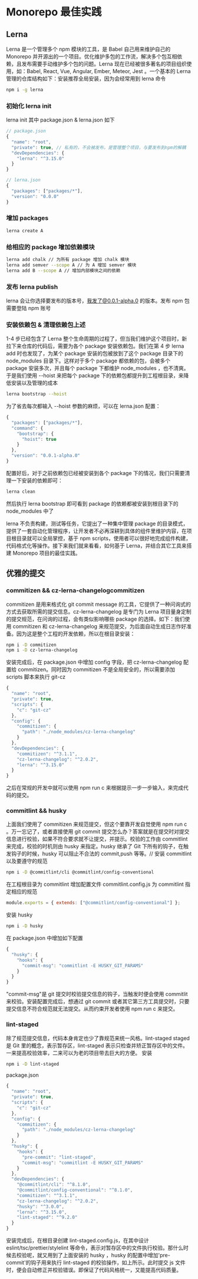 # Monorepo 最佳实践

## Lerna

Lerna 是一个管理多个 npm 模块的工具，是 Babel 自己用来维护自己的 Monorepo 并开源出的一个项目。优化维护多包的工作流，解决多个包互相依赖，且发布需要手动维护多个包的问题。Lerna 现在已经被很多著名的项目组织使用，如：Babel, React, Vue, Angular, Ember, Meteor, Jest 。一个基本的 Lerna 管理的仓库结构如下：安装推荐全局安装，因为会经常用到 lerna 命令

```bash
npm i -g lerna
```

### 初始化 lerna init

lerna init 其中 package.json & lerna.json 如下

```javascript
// package.json
{
  "name": "root",
  "private": true, // 私有的，不会被发布，是管理整个项目，与要发布到npm的解耦
  "devDependencies": {
    "lerna": "^3.15.0"
  }
}
```

```javascript
// lerna.json
{
  "packages": ["packages/*"],
  "version": "0.0.0"
}
```

### 增加 packages

```bash
lerna create A
```

### 给相应的 package 增加依赖模块

```bash
lerna add chalk // 为所有 package 增加 chalk 模块
lerna add semver --scope A // 为 A 增加 semver 模块
lerna add B --scope A // 增加内部模块之间的依赖
```

### 发布 lerna publish

lerna 会让你选择要发布的版本号，我发了@0.0.1-alpha.0 的版本。发布 npm 包需要登陆 npm 账号

### 安装依赖包 & 清理依赖包上述

1-4 步已经包含了 Lerna 整个生命周期的过程了，但当我们维护这个项目时，新拉下来仓库的代码后，需要为各个 package 安装依赖包。我们在第 4 步 lerna add 时也发现了，为某个 package 安装的包被放到了这个 package 目录下的 node\_modules 目录下。这样对于多个 package 都依赖的包，会被多个 package 安装多次，并且每个 package 下都维护 node\_modules ，也不清爽。于是我们使用 --hoist 来把每个 package 下的依赖包都提升到工程根目录，来降低安装以及管理的成本

```bash
lerna bootstrap --hoist
```

为了省去每次都输入 --hoist 参数的麻烦，可以在 lerna.json 配置：

```javascript
{
  "packages": ["packages/*"],
  "command": {
    "bootstrap": {
      "hoist": true
    }
  },
  "version": "0.0.1-alpha.0"
}
```

配置好后，对于之前依赖包已经被安装到各个 package 下的情况，我们只需要清理一下安装的依赖即可：

```bash
lerna clean
```

然后执行 lerna bootstrap 即可看到 package 的依赖都被安装到根目录下的 node\_modules 中了

lerna 不负责构建，测试等任务，它提出了一种集中管理 package 的目录模式，提供了一套自动化管理程序，让开发者不必再深耕到具体的组件里维护内容，在项目根目录就可以全局掌控，基于 npm scripts，使用者可以很好地完成组件构建，代码格式化等操作。接下来我们就来看看，如何基于 Lerna，并结合其它工具来搭建 Monorepo 项目的最佳实践。

## 优雅的提交

### commitizen && cz-lerna-changelogcommitizen

commitizen 是用来格式化 git commit message 的工具，它提供了一种问询式的方式去获取所需的提交信息。cz-lerna-changelog 是专门为 Lerna 项目量身定制的提交规范，在问询的过程，会有类似影响哪些 package 的选择。如下：我们使用 commitizen 和 cz-lerna-changelog 来规范提交，为后面自动生成日志作好准备。因为这是整个工程的开发依赖，所以在根目录安装：

```bash
npm i -D commitizen
npm i -D cz-lerna-changelog
```

安装完成后，在 package.json 中增加 config 字段，把 cz-lerna-changelog 配置给 commitizen。同时因为 commitizen 不是全局安全的，所以需要添加 scripts 脚本来执行 git-cz

```javascript
{
  "name": "root",
  "private": true,
  "scripts": {
    "c": "git-cz"
  },
  "config": {
    "commitizen": {
      "path": "./node_modules/cz-lerna-changelog"
    }
  },
  "devDependencies": {
    "commitizen": "^3.1.1",
    "cz-lerna-changelog": "^2.0.2",
    "lerna": "^3.15.0"
  }
}
```

之后在常规的开发中就可以使用 npm run c 来根据提示一步一步输入，来完成代码的提交。

### commitlint && husky

上面我们使用了 commitizen 来规范提交，但这个要靠开发自觉使用 npm run c 。万一忘记了，或者直接使用 git commit 提交怎么办？答案就是在提交时对提交信息进行校验，如果不符合要求就不让提交，并提示。校验的工作由 commitlint 来完成，校验的时机则由 husky 来指定。husky 继承了 Git 下所有的钩子，在触发钩子的时候，husky 可以阻止不合法的 commit,push 等等。// 安装 commitlint 以及要遵守的规范

```bash
npm i -D @commitlint/cli @commitlint/config-conventional
```

在工程根目录为 commitlint 增加配置文件 commitlint.config.js 为 commitlint 指定相应的规范

```javascript
module.exports = { extends: ["@commitlint/config-conventional"] };
```

安装 husky

```bash
npm i -D husky
```

在 package.json 中增加如下配置

```javascript
{
  "husky": {
    "hooks": {
      "commit-msg": "commitlint -E HUSKY_GIT_PARAMS"
    }
  }
}
```

"commit-msg"是 git 提交时校验提交信息的钩子，当触发时便会使用 commitlit 来校验。安装配置完成后，想通过 git commit 或者其它第三方工具提交时，只要提交信息不符合规范就无法提交。从而约束开发者使用 npm run c 来提交。

### lint-staged

除了规范提交信息，代码本身肯定也少了靠规范来统一风格。lint-staged staged 是 Git 里的概念，表示暂存区，lint-staged 表示只检查并矫正暂存区中的文件。一来提高校验效率，二来可以为老的项目带去巨大的方便。 安装

```bash
npm i -D lint-staged
```

package.json

```javascript
{
  "name": "root",
  "private": true,
  "scripts": {
    "c": "git-cz"
  },
  "config": {
    "commitizen": {
      "path": "./node_modules/cz-lerna-changelog"
    }
  },
  "husky": {
    "hooks": {
      "pre-commit": "lint-staged",
      "commit-msg": "commitlint -E HUSKY_GIT_PARAMS"
    }
  },
  "devDependencies": {
    "@commitlint/cli": "^8.1.0",
    "@commitlint/config-conventional": "^8.1.0",
    "commitizen": "^3.1.1",
    "cz-lerna-changelog": "^2.0.2",
    "husky": "^3.0.0",
    "lerna": "^3.15.0",
    "lint-staged": "^9.2.0"
  }
}
```

安装完成后，在根目录创建 lint-staged.config.js，在其中设计 eslint/tsc/prettier/stylelint 等命令，表示对暂存区中的文件执行校验。那什么时候去校验呢，就又用到了上面安装的 husky ，husky 的配置中增加'pre-commit'的钩子用来执行 lint-staged 的校验操作，如上所示。此时提交 js 文件时，便会自动修正并校验错误。即保证了代码风格统一，又能提高代码质量。

